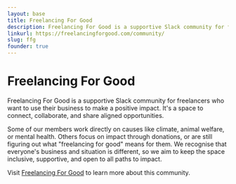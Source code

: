 ```yaml
---
layout: base
title: Freelancing For Good
description: Freelancing For Good is a supportive Slack community for freelancers who want to use their business to make a positive impact.
linkurl: https://freelancingforgood.com/community/
slug: ffg
founder: true
---
```


# Freelancing For Good

Freelancing For Good is a supportive Slack community for freelancers who want to use their business to make a positive impact. It's a space to connect, collaborate, and share aligned opportunities.

Some of our members work directly on causes like climate, animal welfare, or mental health. Others focus on impact through donations, or are still figuring out what "freelancing for good" means for them. We recognise that everyone's business and situation is different, so we aim to keep the space inclusive, supportive, and open to all paths to impact.

Visit [Freelancing For Good](https://freelancingforgood.com/community/) to learn more about this community. 